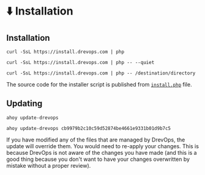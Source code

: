 # ⬇️ Installation

## Installation

```shell title="Install using interactive prompt"
curl -SsL https://install.drevops.com | php
```

[//]: # (@TODO Add recording of the installation process)

```shell title="Quiet installation"
curl -SsL https://install.drevops.com | php -- --quiet
```

```shell title="Installation into a specific directory"
curl -SsL https://install.drevops.com | php -- /destination/directory
```

The source code for the installer script is published from [`install.php`](../../../../scripts/drevops/installer/install.php) file.

## Updating

```shell title="Update to the latest version"
ahoy update-drevops
```

```shell title="Update to the specific commit"
ahoy update-drevops cb9979b2c10c59d52874be4661e9331b01d9b7c5
```

If you have modified any of the files that are managed by DrevOps, the update
will override them. You would need to re-apply your changes. This is because
DrevOps is not aware of the changes you have made (and this is a good thing
because you don't want to have your changes overwritten by mistake without a
proper review).
